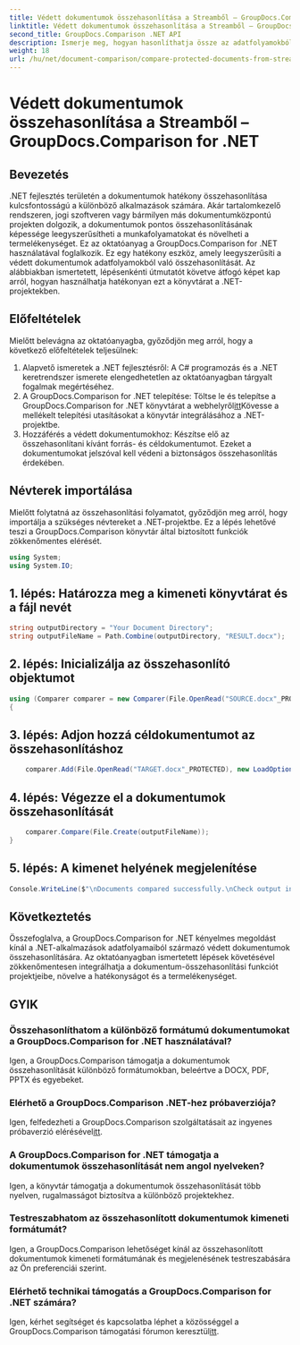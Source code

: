 ```yaml
---
title: Védett dokumentumok összehasonlítása a Streamből – GroupDocs.Comparison for .NET
linktitle: Védett dokumentumok összehasonlítása a Streamből – GroupDocs.Comparison for .NET
second_title: GroupDocs.Comparison .NET API
description: Ismerje meg, hogyan hasonlíthatja össze az adatfolyamokból származó védett dokumentumokat a GroupDocs.Comparison for .NET használatával. Egyszerűsítse a dokumentum-összehasonlítási folyamatot könnyedén.
weight: 18
url: /hu/net/document-comparison/compare-protected-documents-from-stream/
---
```


# Védett dokumentumok összehasonlítása a Streamből – GroupDocs.Comparison for .NET

## Bevezetés
.NET fejlesztés területén a dokumentumok hatékony összehasonlítása kulcsfontosságú a különböző alkalmazások számára. Akár tartalomkezelő rendszeren, jogi szoftveren vagy bármilyen más dokumentumközpontú projekten dolgozik, a dokumentumok pontos összehasonlításának képessége leegyszerűsítheti a munkafolyamatokat és növelheti a termelékenységet. Ez az oktatóanyag a GroupDocs.Comparison for .NET használatával foglalkozik. Ez egy hatékony eszköz, amely leegyszerűsíti a védett dokumentumok adatfolyamokból való összehasonlítását. Az alábbiakban ismertetett, lépésenkénti útmutatót követve átfogó képet kap arról, hogyan használhatja hatékonyan ezt a könyvtárat a .NET-projektekben.
## Előfeltételek
Mielőtt belevágna az oktatóanyagba, győződjön meg arról, hogy a következő előfeltételek teljesülnek:
1. Alapvető ismeretek a .NET fejlesztésről: A C# programozás és a .NET keretrendszer ismerete elengedhetetlen az oktatóanyagban tárgyalt fogalmak megértéséhez.
2.  A GroupDocs.Comparison for .NET telepítése: Töltse le és telepítse a GroupDocs.Comparison for .NET könyvtárat a webhelyről[itt](https://releases.groupdocs.com/comparison/net/)Kövesse a mellékelt telepítési utasításokat a könyvtár integrálásához a .NET-projektbe.
3. Hozzáférés a védett dokumentumokhoz: Készítse elő az összehasonlítani kívánt forrás- és céldokumentumot. Ezeket a dokumentumokat jelszóval kell védeni a biztonságos összehasonlítás érdekében.

## Névterek importálása
Mielőtt folytatná az összehasonlítási folyamatot, győződjön meg arról, hogy importálja a szükséges névtereket a .NET-projektbe. Ez a lépés lehetővé teszi a GroupDocs.Comparison könyvtár által biztosított funkciók zökkenőmentes elérését.

```csharp
using System;
using System.IO;
```

## 1. lépés: Határozza meg a kimeneti könyvtárat és a fájl nevét
```csharp
string outputDirectory = "Your Document Directory";
string outputFileName = Path.Combine(outputDirectory, "RESULT.docx");
```
## 2. lépés: Inicializálja az összehasonlító objektumot
```csharp
using (Comparer comparer = new Comparer(File.OpenRead("SOURCE.docx"_PROTECTED), new LoadOptions() { Password = "1234" }))
{
```
## 3. lépés: Adjon hozzá céldokumentumot az összehasonlításhoz
```csharp
    comparer.Add(File.OpenRead("TARGET.docx"_PROTECTED), new LoadOptions() { Password = "5678" });
```
## 4. lépés: Végezze el a dokumentumok összehasonlítását
```csharp
    comparer.Compare(File.Create(outputFileName));
}
```
## 5. lépés: A kimenet helyének megjelenítése
```csharp
Console.WriteLine($"\nDocuments compared successfully.\nCheck output in {Directory.GetCurrentDirectory()}.");
```

## Következtetés
Összefoglalva, a GroupDocs.Comparison for .NET kényelmes megoldást kínál a .NET-alkalmazások adatfolyamaiból származó védett dokumentumok összehasonlítására. Az oktatóanyagban ismertetett lépések követésével zökkenőmentesen integrálhatja a dokumentum-összehasonlítási funkciót projektjeibe, növelve a hatékonyságot és a termelékenységet.
## GYIK
### Összehasonlíthatom a különböző formátumú dokumentumokat a GroupDocs.Comparison for .NET használatával?
Igen, a GroupDocs.Comparison támogatja a dokumentumok összehasonlítását különböző formátumokban, beleértve a DOCX, PDF, PPTX és egyebeket.
### Elérhető a GroupDocs.Comparison .NET-hez próbaverziója?
 Igen, felfedezheti a GroupDocs.Comparison szolgáltatásait az ingyenes próbaverzió elérésével[itt](https://releases.groupdocs.com/).
### A GroupDocs.Comparison for .NET támogatja a dokumentumok összehasonlítását nem angol nyelveken?
Igen, a könyvtár támogatja a dokumentumok összehasonlítását több nyelven, rugalmasságot biztosítva a különböző projektekhez.
### Testreszabhatom az összehasonlított dokumentumok kimeneti formátumát?
Igen, a GroupDocs.Comparison lehetőséget kínál az összehasonlított dokumentumok kimeneti formátumának és megjelenésének testreszabására az Ön preferenciái szerint.
### Elérhető technikai támogatás a GroupDocs.Comparison for .NET számára?
 Igen, kérhet segítséget és kapcsolatba léphet a közösséggel a GroupDocs.Comparison támogatási fórumon keresztül[itt](https://forum.groupdocs.com/c/comparison/12).